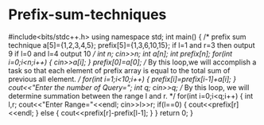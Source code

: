 # Prefix-sum-techniques

#include<bits/stdc++.h>
using namespace std;
int main()
{
    /* prefix sum technique
    a[5]={1,2,3,4,5};
    prefix[5]={1,3,6,10,15};
    if l=1 and r=3
       then output 9
    if l=0 and l=4
    output 10
     */
    int n;
    cin>>n;
    int a[n];
    int prefix[n];
    for(int i=0;i<n;i++)
    {
        cin>>a[i];
    }
    prefix[0]=a[0];
    /*
    By this loop,we will accomplish a task so that each element of prefix array is
    equal to the total sum of previous all element.
    */
    for(int i=1;i<10;i++)
    {
        prefix[i]=prefix[i-1]+a[i];
    }
    cout<<"Enter the number of Query=";
    int q;
    cin>>q;
    /*
    By this loop, we will determine summation between the range l and r.
    */
    for(int i=0;i<q;i++)
    {
       int l,r;
       cout<<"Enter Range="<<endl;
       cin>>l>>r;
       if(l==0)
       {
           cout<<prefix[r]<<endl;
       }
       else
       {
           cout<<prefix[r]-prefix[l-1];
       }
    }
    return 0;
}

